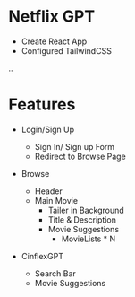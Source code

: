 
# Netflix GPT

- Create React App
- Configured TailwindCSS


..
# Features

- Login/Sign Up
    - Sign In/ Sign up Form
    - Redirect to Browse Page

- Browse
    - Header
    - Main Movie
        - Tailer in Background
        - Title & Description
        - Movie Suggestions
            - MovieLists * N

- CinflexGPT
    - Search Bar
    - Movie Suggestions

